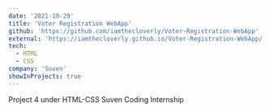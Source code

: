 ```yaml
---
date: '2021-10-29'
title: 'Voter Registration WebApp'
github: 'https://github.com/iamthecloverly/Voter-Registration-WebApp'
external: 'https://iamthecloverly.github.io/Voter-Registration-WebApp/'
tech:
  - HTML
  - CSS
company: 'Suven'
showInProjects: true
---
```


Project 4 under HTML-CSS Suven Coding Internship
